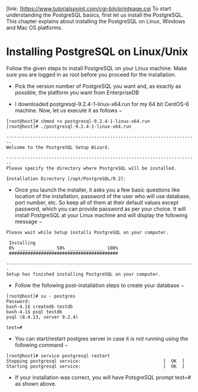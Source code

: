 [link: ]<https://www.tutorialspoint.com/cgi-bin/printpage.cgi>
To start understanding the PostgreSQL basics, first let us install the PostgreSQL. This chapter explains about installing the PostgreSQL on Linux, Windows and Mac OS platforms.

# Installing PostgreSQL on Linux/Unix

Follow the given steps to install PostgreSQL on your Linux machine. Make sure you are logged in as root before you proceed for the installation.

* Pick the version number of PostgreSQL you want and, as exactly as possible, the platform you want from EnterpriseDB

* I downloaded postgresql-9.2.4-1-linux-x64.run for my 64 bit CentOS-6 machine. Now, let us execute it as follows −
```shell
[root@host]# chmod +x postgresql-9.2.4-1-linux-x64.run
[root@host]# ./postgresql-9.2.4-1-linux-x64.run

------------------------------------------------------------------------
Welcome to the PostgreSQL Setup Wizard.

------------------------------------------------------------------------
Please specify the directory where PostgreSQL will be installed.

Installation Directory [/opt/PostgreSQL/9.2]:
```
* Once you launch the installer, it asks you a few basic questions like location of the installation, password of the user who will use database, port number, etc. So keep all of them at their default values except password, which you can provide password as per your choice. It will install PostgreSQL at your Linux machine and will display the following message −
```shell
Please wait while Setup installs PostgreSQL on your computer.

 Installing
 0% ______________ 50% ______________ 100%
 #########################################

-----------------------------------------------------------------------
Setup has finished installing PostgreSQL on your computer.
```
* Follow the following post-installation steps to create your database −
```shell
[root@host]# su - postgres
Password:
bash-4.1$ createdb testdb
bash-4.1$ psql testdb
psql (8.4.13, server 9.2.4)

test=#
```
* You can start/restart postgres server in case it is not running using the following command −
```shell
[root@host]# service postgresql restart
Stopping postgresql service:                               [  OK  ]
Starting postgresql service:                               [  OK  ]
```
* If your installation was correct, you will have PotsgreSQL prompt test=# as shown above.

